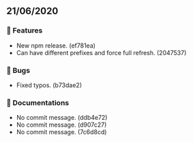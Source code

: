 ## 21/06/2020

### 🚀 Features

- New npm release. (ef781ea)
- Can have different prefixes and force full refresh. (2047537)

### 🐛 Bugs

- Fixed typos. (b73dae2)

### 📝 Documentations

- No commit message. (ddb4e72)
- No commit message. (d907c27)
- No commit message. (7c6d8cd)

